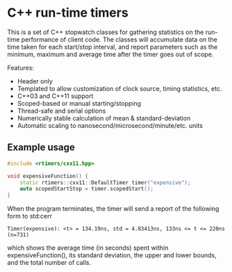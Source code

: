 # C++ run-time timers

This is a set of C++ stopwatch classes for gathering
statistics on the run-time performance of client code.
The classes will accumulate data on the time taken
for each start/stop interval, and report parameters
such as the minimum, maximum and average time
after the timer goes out of scope.

Features:
* Header only
* Templated to allow customization of clock source, timing statistics, etc.
* C++03 and C++11 support
* Scoped-based or manual starting/stopping
* Thread-safe and serial options
* Numerically stable calculation of mean & standard-deviation
* Automatic scaling to nanosecond/microsecond/minute/etc. units


## Example usage

```cpp
#include <rtimers/cxx11.hpp>

void expensiveFunction() {
    static rtimers::cxx11::DefaultTimer timer("expensive");
    auto scopedStartStop = timer.scopedStart();
}
```

When the program terminates, the timer will send a report
of the following form to std:cerr
```
Timer(expensive): <t> = 134.19ns, std = 4.83413ns, 133ns <= t <= 220ns (n=731)
```
which shows the average time (in seconds) spent within expensiveFunction(),
its standard deviation, the upper and lower bounds,
and the total number of calls.
